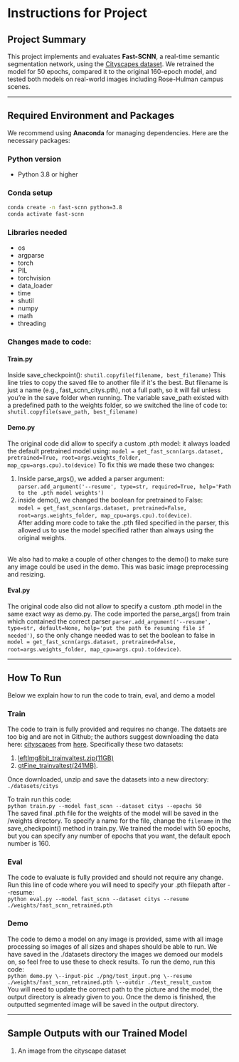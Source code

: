 # Instructions for Project

## Project Summary
This project implements and evaluates **Fast-SCNN**, a real-time semantic segmentation network, using the [Cityscapes dataset](https://www.cityscapes-dataset.com/). We retrained the model for 50 epochs, compared it to the original 160-epoch model, and tested both models on real-world images including Rose-Hulman campus scenes.

---

## Required Environment and Packages

We recommend using **Anaconda** for managing dependencies. Here are the necessary packages:

### Python version
- Python 3.8 or higher

### Conda setup
```bash
conda create -n fast-scnn python=3.8
conda activate fast-scnn
```

### Libraries needed
- os
- argparse
- torch
- PIL
- torchvision
- data_loader
- time
- shutil
- numpy
- math
- threading

### Changes made to code:

#### Train.py
Inside save_checkpoint():
`shutil.copyfile(filename, best_filename)`
This line tries to copy the saved file to another file if it's the best. But filename is just a name (e.g., fast_scnn_citys.pth), not a full path, so it will fail unless you’re in the save folder when running.
The variable save_path existed with a predefined path to the weights folder, so we switched the line of code to:
`shutil.copyfile(save_path, best_filename)`

#### Demo.py
The original code did allow to specify a custom .pth model: it always loaded the default pretrained model using:
`model = get_fast_scnn(args.dataset, pretrained=True, root=args.weights_folder, map_cpu=args.cpu).to(device)`
To fix this we made these two changes:
1. Inside parse_args(), we added a parser argument: <br>
`parser.add_argument('--resume', type=str, required=True, help='Path to the .pth model weights')`
2. inside demo(), we changed the boolean for pretrained to False: <br>
`model = get_fast_scnn(args.dataset, pretrained=False, root=args.weights_folder, map_cpu=args.cpu).to(device)`. <br>
After adding more code to take the .pth filed specified in the parser, this allowed us to use the model specified rather than always using the original weights.
<br>
We also had to make a couple of other changes to the demo() to make sure any image could be used in the demo. This was basic image preprocessing and resizing.

#### Eval.py
The original code also did not allow to specify a custom .pth model in the same exact way as demo.py. The code imported the parse_args() from train which contained the correct parser `parser.add_argument('--resume', type=str, default=None, help='put the path to resuming file if needed')`, so the only change needed was to set the boolean to false in `model = get_fast_scnn(args.dataset, pretrained=False, root=args.weights_folder, map_cpu=args.cpu).to(device)`.

---
## How To Run
Below we explain how to run the code to train, eval, and demo a model

### Train
The code to train is fully provided and requires no change. The dataets are too big and are not in Github; the authors suggest downloading the data here: [cityscapes](https://www.cityscapes-dataset.com/) from [here](https://www.cityscapes-dataset.com/downloads/). Specifically these two datasets:
1. [leftImg8bit_trainvaltest.zip(11GB)](https://www.cityscapes-dataset.com/file-handling/?packageID=4)
2. [gtFine_trainvaltest(241MB)](https://www.cityscapes-dataset.com/file-handling/?packageID=1).

Once downloaded, unzip and save the datasets into a new directory: `./datasets/citys`

To train run this code: <br>
`python train.py --model fast_scnn --dataset citys --epochs 50
`
<br>
The saved final .pth file for the weights of the model will be saved in the /weights directory. To specify a name for the file, change the `filename` in the save_checkpoint() method in train.py. We trained the model with 50 epochs, but you can specify any number of epochs that you want, the default epoch number is 160.

### Eval
The code to evaluate is fully provided and should not require any change. Run this line of code where you will need to specify your .pth filepath after --resume: <br>
`python eval.py --model fast_scnn --dataset citys --resume ./weights/fast_scnn_retrained.pth`

### Demo
The code to demo a model on any image is provided, same with all image processing so images of all sizes and shapes should be able to run. We have saved in the ./datasets directory the images we demoed our models on, so feel free to use these to check results. To run the demo, run this code: <br>
`python demo.py \--input-pic ./png/test_input.png \--resume ./weights/fast_scnn_retrained.pth \--outdir ./test_result_custom`
<br>
You will need to update the correct path to the picture and the model, the output directory is already given to you. Once the demo is finished, the outputted segmented image will be saved in the output directory.

---

## Sample Outputs with our Trained Model

1. An image from the cityscape dataset
   



 
